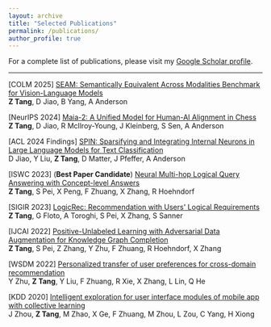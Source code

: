 ```yaml
---
layout: archive
title: "Selected Publications"
permalink: /publications/
author_profile: true
---
```


For a complete list of publications, please visit my [Google Scholar profile](https://scholar.google.com/citations?user=R46GZk0AAAAJ&hl=en).

---

[COLM 2025] [SEAM: Semantically Equivalent Across Modalities Benchmark for Vision-Language Models](https://colmweb.org/AcceptedPapers.html) \
**Z Tang**, D Jiao, B Yang, A Anderson

[NeurIPS 2024] [Maia-2: A Unified Model for Human-AI Alignment in Chess](https://arxiv.org/abs/2409.20553) \
**Z Tang**, D Jiao, R Mcllroy-Young, J Kleinberg, S Sen, A Anderson

[ACL 2024 Findings] [SPIN: Sparsifying and Integrating Internal Neurons in Large Language Models for Text Classification](https://aclanthology.org/2024.findings-acl.277/) \
D Jiao, Y Liu, **Z Tang**, D Matter, J Pfeffer, A Anderson

<!-- [ISMB 2024] [Predicting Protein Functions Using Positive-Unlabeled Ranking with Ontology-based Priors](https://www.biorxiv.org/content/10.1101/2024.01.28.577662v1.abstract) \
F Zhapa-Camacho, **Z Tang**, M Kulmanov, R Hoehndorf -->

[ISWC 2023] (**Best Paper Candidate**) [Neural Multi-hop Logical Query Answering with Concept-level Answers](https://link.springer.com/chapter/10.1007/978-3-031-47240-4_28) \
**Z Tang**, S Pei, X Peng, F Zhuang, X Zhang, R Hoehndorf

<!-- [ACL 2023 Findings] [DiffuDetox: A Mixed Diffusion Model for Text Detoxification](https://aclanthology.org/2023.findings-acl.478/) \
G Floto, MMA Pour, P Farinneya, **Z Tang**, A Pesaranghader, M Bharadwaj, S Sanner -->

[SIGIR 2023] [LogicRec: Recommendation with Users' Logical Requirements](https://dl.acm.org/doi/10.1145/3539618.3592012) \
**Z Tang**, G Floto, A Toroghi, S Pei, X Zhang, S Sanner

<!-- [SIGIR 2023] [Bayesian Knowledge-driven Critiquing with Indirect Evidence](https://dl.acm.org/doi/abs/10.1145/3539618.3591954) \
A Toroghi, G Floto, **Z Tang**, S Sanner -->

<!-- [ECML-PKDD 2022] [Customized Conversational Recommender Systems](https://link.springer.com/chapter/10.1007/978-3-031-26390-3_43) \
S Li, Y Zhu, R Xie, **Z Tang**, Z Zhang, F Zhuang, Q He, H Xiong

[IP&M] [Self-Supervised learning for Conversational Recommendation](https://www.sciencedirect.com/science/article/abs/pii/S0306457322001698) \
S Li, R Xie, Y Zhu, F Zhuang, **Z Tang**, WX Zhao, Q He -->

[IJCAI 2022] [Positive-Unlabeled Learning with Adversarial Data Augmentation for Knowledge Graph Completion](https://www.ijcai.org/proceedings/2022/312) \
**Z Tang**, S Pei, Z Zhang, Y Zhu, F Zhuang, R Hoehndorf, X Zhang

[WSDM 2022] [Personalized transfer of user preferences for cross-domain recommendation](https://dl.acm.org/doi/abs/10.1145/3488560.3498392) \
Y Zhu, **Z Tang**, Y Liu, F Zhuang, R Xie, X Zhang, L Lin, Q He

[KDD 2020] [Intelligent exploration for user interface modules of mobile app with collective learning](https://dl.acm.org/doi/abs/10.1145/3394486.3403387) \
J Zhou, **Z Tang**, M Zhao, X Ge, F Zhuang, M Zhou, L Zou, C Yang, H Xiong

<!-- {% if author.googlescholar %}
  You can also find my articles on <u><a href="{{author.googlescholar}}">my Google Scholar profile</a>.</u>
{% endif %}

{% include base_path %}

{% for post in site.publications reversed %}
  {% include archive-single.html %}
{% endfor %} -->
